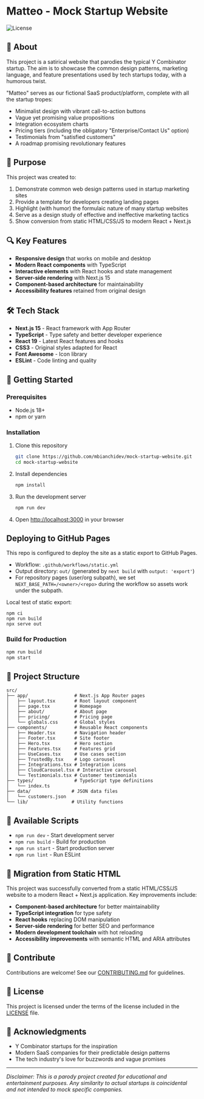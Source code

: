 # Matteo - Mock Startup Website

![License](https://img.shields.io/github/license/mbianchidev/mock-startup-website)

## 🚀 About

This project is a satirical website that parodies the typical Y Combinator startup. The aim is to showcase the common design patterns, marketing language, and feature presentations used by tech startups today, with a humorous twist.

"Matteo" serves as our fictional SaaS product/platform, complete with all the startup tropes:

- Minimalist design with vibrant call-to-action buttons
- Vague yet promising value propositions
- Integration ecosystem charts
- Pricing tiers (including the obligatory "Enterprise/Contact Us" option)
- Testimonials from "satisfied customers"
- A roadmap promising revolutionary features

## 🎯 Purpose

This project was created to:

1. Demonstrate common web design patterns used in startup marketing sites
2. Provide a template for developers creating landing pages
3. Highlight (with humor) the formulaic nature of many startup websites
4. Serve as a design study of effective and ineffective marketing tactics
5. Show conversion from static HTML/CSS/JS to modern React + Next.js

## 🔍 Key Features

- **Responsive design** that works on mobile and desktop
- **Modern React components** with TypeScript
- **Interactive elements** with React hooks and state management
- **Server-side rendering** with Next.js 15
- **Component-based architecture** for maintainability
- **Accessibility features** retained from original design

## 🛠️ Tech Stack

- **Next.js 15** - React framework with App Router
- **TypeScript** - Type safety and better developer experience
- **React 19** - Latest React features and hooks
- **CSS3** - Original styles adapted for React
- **Font Awesome** - Icon library
- **ESLint** - Code linting and quality

## 🚦 Getting Started

### Prerequisites
- Node.js 18+ 
- npm or yarn

### Installation

1. Clone this repository
   ```bash
   git clone https://github.com/mbianchidev/mock-startup-website.git
   cd mock-startup-website
   ```

2. Install dependencies
   ```bash
   npm install
   ```

3. Run the development server
   ```bash
   npm run dev
   ```

4. Open [http://localhost:3000](http://localhost:3000) in your browser

## Deploying to GitHub Pages

This repo is configured to deploy the site as a static export to GitHub Pages.

- Workflow: `.github/workflows/static.yml`
- Output directory: `out/` (generated by `next build` with `output: 'export'`)
- For repository pages (user/org subpath), we set `NEXT_BASE_PATH=/<owner>/<repo>` during the workflow so assets work under the subpath.

Local test of static export:

```
npm ci
npm run build
npx serve out
```

### Build for Production

```bash
npm run build
npm start
```

## 📂 Project Structure

```
src/
├── app/                 # Next.js App Router pages
│   ├── layout.tsx       # Root layout component
│   ├── page.tsx         # Homepage
│   ├── about/           # About page
│   ├── pricing/         # Pricing page
│   └── globals.css      # Global styles
├── components/          # Reusable React components
│   ├── Header.tsx       # Navigation header
│   ├── Footer.tsx       # Site footer
│   ├── Hero.tsx         # Hero section
│   ├── Features.tsx     # Features grid
│   ├── UseCases.tsx     # Use cases section
│   ├── TrustedBy.tsx    # Logo carousel
│   ├── Integrations.tsx # Integration icons
│   ├── CloudCarousel.tsx # Interactive carousel
│   └── Testimonials.tsx # Customer testimonials
├── types/               # TypeScript type definitions
│   └── index.ts
├── data/               # JSON data files
│   └── customers.json
└── lib/                # Utility functions
```

## 🔧 Available Scripts

- `npm run dev` - Start development server
- `npm run build` - Build for production
- `npm run start` - Start production server
- `npm run lint` - Run ESLint

## 🔄 Migration from Static HTML

This project was successfully converted from a static HTML/CSS/JS website to a modern React + Next.js application. Key improvements include:

- **Component-based architecture** for better maintainability
- **TypeScript integration** for type safety
- **React hooks** replacing DOM manipulation
- **Server-side rendering** for better SEO and performance
- **Modern development toolchain** with hot reloading
- **Accessibility improvements** with semantic HTML and ARIA attributes

## 📝 Contribute

Contributions are welcome! See our [CONTRIBUTING.md](CONTRIBUTING.md) for guidelines.

## 📄 License

This project is licensed under the terms of the license included in the [LICENSE](LICENSE) file.

## 🙏 Acknowledgments

- Y Combinator startups for the inspiration
- Modern SaaS companies for their predictable design patterns
- The tech industry's love for buzzwords and vague promises

---

*Disclaimer: This is a parody project created for educational and entertainment purposes. Any similarity to actual startups is coincidental and not intended to mock specific companies.*
